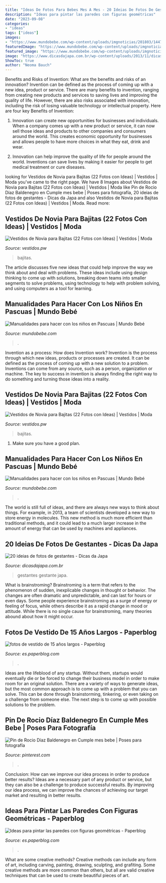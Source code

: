 ```yaml
---
title: "Ideas De Fotos Para Bebes Mes A Mes - 20 Ideias De Fotos De Gestantes"
description: "Ideas para pintar las paredes con figuras geométricas"
date: "2023-09-08"
categories:
- "ideas"
tags: ["ideas"]
images:
- "https://www.mundobebe.com/wp-content/uploads/imgnoticias/201803/14476.jpg"
featuredImage: "https://www.mundobebe.com/wp-content/uploads/imgnoticias/201803/14476.jpg"
featured_image: "https://www.mundobebe.com/wp-content/uploads/imgnoticias/201803/14476.jpg"
image: "https://www.dicasdajapa.com.br/wp-content/uploads/2013/11/dicas-da-japa-ideias-de-fotos-de-gestante-2.jpg?x36126"
ShowToc: true
author: "Neoma Bauch"
---
```



Benefits and Risks of Invention: What are the benefits and risks of an innovation?
Invention can be defined as the process of coming up with a new idea, product or service. There are many benefits to invention, ranging from creating new products and services to saving lives and improving the quality of life. However, there are also risks associated with innovation, including the risk of losing valuable technology or intellectual property. Here are four key Benefits of Invention: 
1) Innovation can create new opportunities for businesses and individuals. When a company comes up with a new product or service, it can now sell those ideas and products to other companies and consumers around the world. This creates economic opportunity for businesses and allows people to have more choices in what they eat, drink and wear. 

2) Innovation can help improve the quality of life for people around the world. Inventions can save lives by making it easier for people to get medical treatment or cure diseases.

	

		
looking for Vestidos de Novia para Bajitas (22 Fotos con Ideas) | Vestidos | Moda you've came to the right page. We have 8 Images about Vestidos de Novia para Bajitas (22 Fotos con Ideas) | Vestidos | Moda like Pin de Rocio Díaz Baldenegro en Cumple mes bebe | Poses para fotografía, 20 ideias de fotos de gestantes - Dicas da Japa and also Vestidos de Novia para Bajitas (22 Fotos con Ideas) | Vestidos | Moda. Read more:
		
    
## Vestidos De Novia Para Bajitas (22 Fotos Con Ideas) | Vestidos | Moda

<img loading=lazy src="https://1.bp.blogspot.com/-Ez1yLIXicFE/XDYyOrpjR6I/AAAAAAADGWk/FOGycIyHNWQqNnbr3QAWQuXIcBRWwtkjgCLcBGAs/s1600/Vestidos-de-Novia-para-Bajitas-12.JPG" onerror="this.onerror=null;this.src='https://tse2.mm.bing.net/th?id=OIP.Ndhtx0vW1mry9VUZBQuEIQHaKm&amp;pid=15.1';" alt="Vestidos de Novia para Bajitas (22 Fotos con Ideas) | Vestidos | Moda">

_Source: vestidos.pw_

>bajitas. 

	

The article discusses five new ideas that could help improve the way we think about and deal with problems. These ideas include using design thinking to come up with solutions, breaking down teams into smaller segments to solve problems, using technology to help with problem solving, and using computers as a tool for learning.

    
## Manualidades Para Hacer Con Los Niños En Pascuas | Mundo Bebé

<img loading=lazy src="https://www.mundobebe.com/wp-content/uploads/imgnoticias/201803/14476.jpg" onerror="this.onerror=null;this.src='https://tse1.mm.bing.net/th?id=OIP.UJRjFuyb_NDCpXcyxTYfpwAAAA&amp;pid=15.1';" alt="Manualidades para hacer con los niños en Pascuas | Mundo Bebé">

_Source: mundobebe.com_

>. 

	

Invention as a process: How does Invention work?
Invention is the process through which new ideas, products or processes are created. It can be defined as the process of coming up with a new solution to a problem. Inventions can come from any source, such as a person, organization or machine. The key to success in invention is always finding the right way to do something and turning those ideas into a reality.

    
## Vestidos De Novia Para Bajitas (22 Fotos Con Ideas) | Vestidos | Moda

<img loading=lazy src="https://4.bp.blogspot.com/-ShQQyi1pCIw/XDYyTRCaMdI/AAAAAAADGXU/a0GOKb9zonQHKvIxran9cyaOvqHnN5a0ACLcBGAs/s1600/Vestidos-de-Novia-para-Bajitas-3.JPG" onerror="this.onerror=null;this.src='https://tse3.mm.bing.net/th?id=OIP.P4w3xPx9_KBV2kFw98WDRgHaKm&amp;pid=15.1';" alt="Vestidos de Novia para Bajitas (22 Fotos con Ideas) | Vestidos | Moda">

_Source: vestidos.pw_

>bajitas. 

	

1. Make sure you have a good plan.

    
## Manualidades Para Hacer Con Los Niños En Pascuas | Mundo Bebé

<img loading=lazy src="https://www.mundobebe.com/wp-content/uploads/imgnoticias/201803/14478.jpg" onerror="this.onerror=null;this.src='https://tse1.mm.bing.net/th?id=OIP.sGLKpHUGHoEZU-f9paO1DwHaLH&amp;pid=15.1';" alt="Manualidades para hacer con los niños en Pascuas | Mundo Bebé">

_Source: mundobebe.com_

>. 

	

The world is still full of ideas, and there are always new ways to think about things. For example, in 2013, a team of scientists developed a new way to store energy in molecules. This new method is much more efficient than traditional methods, and it could lead to a much larger increase in the amount of energy that can be used by machines and appliances.

    
## 20 Ideias De Fotos De Gestantes - Dicas Da Japa

<img loading=lazy src="https://www.dicasdajapa.com.br/wp-content/uploads/2013/11/dicas-da-japa-ideias-de-fotos-de-gestante-2.jpg?x36126" onerror="this.onerror=null;this.src='https://tse3.mm.bing.net/th?id=OIP.Y8VbRHWmCQUvhYyVBtjPhAHaKr&amp;pid=15.1';" alt="20 ideias de fotos de gestantes - Dicas da Japa">

_Source: dicasdajapa.com.br_

>gestantes gestante japa. 

	

What is brainstroming?
Brainstroming is a term that refers to the phenomenon of sudden, inexplicable changes in thought or behavior. The changes are often dramatic and unpredictable, and can last for hours or even days. Some people experience brainstroming as a surge of energy or feeling of focus, while others describe it as a rapid change in mood or attitude. While there is no single cause for brainstroming, many theories abound about how it might occur.

    
## Fotos De Vestido De 15 Años Largos - Paperblog

<img loading=lazy src="https://m1.paperblog.com/i/176/1768000/fotos-vestido-15-anos-largos-L-o6_bzt.jpeg" onerror="this.onerror=null;this.src='https://tse2.mm.bing.net/th?id=OIP.eIwkuOPKfv-Ct83TX_t9xwAAAA&amp;pid=15.1';" alt="fotos de vestido de 15 años largos - Paperblog">

_Source: es.paperblog.com_

>. 

	

Ideas are the lifeblood of any startup. Without them, startups would eventually die or be forced to change their business model in order to make room for an original solution. There are a variety of ways to generate ideas, but the most common approach is to come up with a problem that you can solve. This can be done through brainstorming, tinkering, or even taking on a challenge from someone else. The next step is to come up with possible solutions to the problem.

    
## Pin De Rocio Díaz Baldenegro En Cumple Mes Bebe | Poses Para Fotografía

<img loading=lazy src="https://i.pinimg.com/736x/01/80/19/018019159b3063083471b5e4642763b1.jpg" onerror="this.onerror=null;this.src='https://tse1.mm.bing.net/th?id=OIP.MEN455Jmcyagg_3XE3TyjwHaJ4&amp;pid=15.1';" alt="Pin de Rocio Díaz Baldenegro en Cumple mes bebe | Poses para fotografía">

_Source: pinterest.com_

>. 

	

Conclusion: How can we improve our idea process in order to produce better results?
Ideas are a necessary part of any product or service, but they can also be a challenge to produce successful results. By improving our idea process, we can improve the chances of achieving our target market and resulting in better results.

    
## Ideas Para Pintar Las Paredes Con Figuras Geométricas - Paperblog

<img loading=lazy src="https://m1.paperblog.com/i/390/3907165/ideas-pintar-paredes-figuras-geometricas-L-MCrItV.jpeg" onerror="this.onerror=null;this.src='https://tse1.mm.bing.net/th?id=OIP.gWgwEgKBM_9MhBsJOGv3vwAAAA&amp;pid=15.1';" alt="Ideas para pintar las paredes con figuras geométricas - Paperblog">

_Source: es.paperblog.com_

>. 

	

What are some creative methods?
Creative methods can include any form of art, including carving, painting, drawing, sculpting, and grafiting. Some creative methods are more common than others, but all are valid creative techniques that can be used to create beautiful pieces of art.

